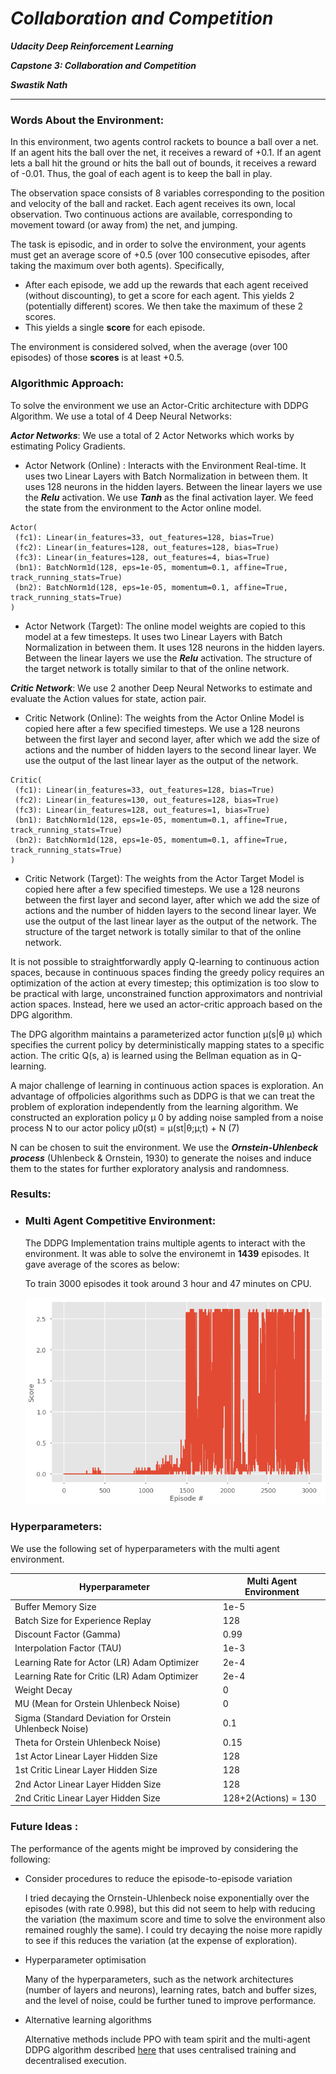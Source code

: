 # ***Collaboration and Competition*** 
***Udacity Deep Reinforcement Learning***

***Capstone 3: Collaboration and Competition***

***Swastik Nath***

---

### Words About the Environment:

In this environment, two agents control rackets to bounce a ball over a net. If an agent hits the ball over the net, it receives a reward of +0.1.  If an agent lets a ball hit the ground or hits the ball out of bounds, it receives a reward of -0.01.  Thus, the goal of each agent is to keep the ball in play.

The observation space consists of 8 variables corresponding to the position and velocity of the ball and racket. Each agent receives its own, local observation.  Two continuous actions are available, corresponding to movement toward (or away from) the net, and jumping. 

The task is episodic, and in order to solve the environment, your agents must get an average score of +0.5 (over 100 consecutive episodes, after taking the maximum over both agents). Specifically,

- After each episode, we add up the rewards that each agent received (without discounting), to get a score for each agent. This yields 2 (potentially different) scores. We then take the maximum of these 2 scores.
- This yields a single **score** for each episode.

The environment is considered solved, when the average (over 100 episodes) of those **scores** is at least +0.5.

### Algorithmic Approach:

To solve the environment we use an Actor-Critic architecture with DDPG Algorithm. We use a total of 4 Deep Neural Networks:

***Actor Networks***: We use a total of 2 Actor Networks which works by estimating Policy Gradients.   

 - Actor Network (Online) : Interacts with the Environment Real-time. It uses two Linear Layers with Batch Normalization in between them. It uses 128 neurons in the hidden layers. Between the linear layers we use the ***Relu*** activation. We use ***Tanh*** as the final activation layer. We feed the state from the environment to the Actor online model. 
 ```
 Actor(
  (fc1): Linear(in_features=33, out_features=128, bias=True)
  (fc2): Linear(in_features=128, out_features=128, bias=True)
  (fc3): Linear(in_features=128, out_features=4, bias=True)
  (bn1): BatchNorm1d(128, eps=1e-05, momentum=0.1, affine=True, track_running_stats=True)
  (bn2): BatchNorm1d(128, eps=1e-05, momentum=0.1, affine=True, track_running_stats=True)
)
 ```

 - Actor Network (Target): The online model weights are copied to this model at a few timesteps. It uses two Linear Layers with Batch Normalization in between them. It uses 128 neurons in the hidden layers. Between the linear layers we use the ***Relu*** activation. The structure of the target network is totally similar to that of the online network.


***Critic Network***: We use 2 another Deep Neural Networks to estimate and evaluate the Action values for state, action pair. 

 - Critic Network (Online): The weights from the Actor Online Model is copied here after a few specified timesteps. We use a 128 neurons between the first layer and second layer, after which we add the size of actions and the number of hidden layers to the second linear layer. We use the output of the last linear layer as the output of the network.  
 ```
 Critic(
  (fc1): Linear(in_features=33, out_features=128, bias=True)
  (fc2): Linear(in_features=130, out_features=128, bias=True)
  (fc3): Linear(in_features=128, out_features=1, bias=True)
  (bn1): BatchNorm1d(128, eps=1e-05, momentum=0.1, affine=True, track_running_stats=True)
  (bn2): BatchNorm1d(128, eps=1e-05, momentum=0.1, affine=True, track_running_stats=True)
)
 ```
 - Critic Network (Target):  The weights from the Actor Target Model is copied here after a few specified timesteps. We use a 128 neurons between the first layer and second layer, after which we add the size of actions and the number of hidden layers to the second linear layer. We use the output of the last linear layer as the output of the network. The structure of the target network is totally similar to that of the online network.

 
It is not possible to straightforwardly apply Q-learning to continuous action spaces, because in continuous spaces finding the greedy policy requires an optimization of the action at every timestep; this optimization is too slow to be practical with large, unconstrained function approximators and nontrivial
action spaces. Instead, here we used an actor-critic approach based on the DPG algorithm. 

The DPG algorithm maintains a parameterized actor function µ(s|θ
µ) which specifies the current
policy by deterministically mapping states to a specific action. The critic Q(s, a) is learned using
the Bellman equation as in Q-learning.

A major challenge of learning in continuous action spaces is exploration. An advantage of offpolicies algorithms such as DDPG is that we can treat the problem of exploration independently
from the learning algorithm. We constructed an exploration policy µ
0 by adding noise sampled from a noise process N to our actor policy
µ0(st) = µ(st|θ;µ;t) + N (7)

N can be chosen to suit the environment. We use the ***Ornstein-Uhlenbeck process*** (Uhlenbeck & Ornstein, 1930) to generate the noises and induce them to the states for further exploratory analysis and randomness. 


### Results:

 - ### Multi Agent Competitive Environment:  
   
   The DDPG Implementation trains multiple agents to interact with the environment. It was able to solve the environemt in **1439** episodes. It gave average of the scores as below:
   
   
  
   To train 3000 episodes it took around 3 hour and 47 minutes on CPU.

   ![multiple_agent](https://github.com/swastiknath/rl_ud_3/raw/master/episode_graph.png)


### Hyperparameters:
We use the following set of hyperparameters with the multi agent environment. 

| Hyperparameter | Multi Agent Environment |
|----------------|-------------------------|
| Buffer Memory Size |      1e-5       |
| Batch Size for Experience Replay    |    128      |    
| Discount Factor (Gamma)             |        0.99       |
| Interpolation Factor (TAU)          |        1e-3       |
| Learning Rate for Actor (LR) Adam Optimizer      |   2e-4     |
| Learning Rate for Critic (LR) Adam Optimizer    |    2e-4    |
| Weight Decay                |         0             |
| MU (Mean for Orstein Uhlenbeck Noise)   |    0       |
|Sigma (Standard Deviation for Orstein Uhlenbeck Noise)|    0.1            |
|Theta for Orstein Uhlenbeck Noise) |     0.15      |
| 1st Actor Linear Layer Hidden Size | 128 |
| 1st Critic Linear Layer Hidden Size | 128 |
| 2nd Actor Linear Layer Hidden Size |  128 |
| 2nd Critic Linear Layer Hidden Size | 128+2(Actions) = 130 |

### Future Ideas :


The performance of the agents might be improved by considering the following:

- Consider procedures to reduce the episode-to-episode variation
  
  I tried decaying the Ornstein-Uhlenbeck noise exponentially over the episodes (with rate 0.998), but this did not seem to help with reducing the variation (the maximum score and time to solve the environment also remained roughly the same). I could try decaying the noise more rapidly to see if this reduces the variation (at the expense of exploration).

- Hyperparameter optimisation 

  Many of the hyperparameters, such as the network architectures (number of layers and neurons), learning rates, batch and buffer sizes, and the level of noise, could be further tuned to improve performance.

- Alternative learning algorithms

  Alternative methods include PPO with team spirit and the multi-agent DDPG algorithm described [here](https://papers.nips.cc/paper/7217-multi-agent-actor-critic-for-mixed-cooperative-competitive-environments.pdf) that uses centralised training and decentralised execution. 


